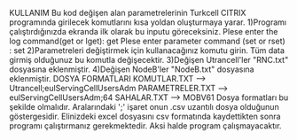 KULLANIM
Bu kod değişen alan parametrelerinin Turkcell CITRIX programında girilecek komutlarını kısa yoldan oluşturmaya yarar.
1)Programı çalıştırdığınızda ekranda ilk olarak bu inputu göreceksiniz.
Plese enter the log command(get or lget): get
Plese enter parameter command (set or rset) : set
2)Parametreleri değiştirmek için kullanacağınız komutu girin. Tüm data girmiş olduğunuz bu komutla değişecektir.
3)Değişen Utrancell'ler "RNC.txt" dosyasına eklenmiştir.
4)Değişen NodeB'ler "NodeB.txt" dosyasına eklenmiştir.
DOSYA FORMATLARI
KOMUTLAR.TXT --> Utrancell;eulServingCellUsersAdm
PARAMETRELER.TXT --> eulServingCellUsersAdm;64
SAHALAR.TXT --> MOBV61
Dosya formatları bu şekilde olmalıdır. Aralarındaki ';' işaret onun .csv uzantılı dosya olduğunun göstergesidir.
Elinizdeki excel dosyasını csv formatında kaydettikten sonra programı çalıştırmanız gerekmektedir.
Aksi halde program çalışmayacaktır.
